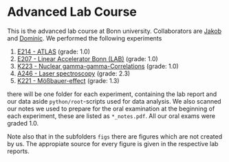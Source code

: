 # Advanced Lab Course
This is the advanced lab course at Bonn university. Collaborators are [Jakob](https://github.com/krausejm) and [Dominic](https://github.com/dschuechter).
We performed the following experiments

1. [E214 - ATLAS](https://github.com/krausejm/advanced_lab_course/tree/main/ATLAS) (grade: 1.0)
2. [E207 - Linear Accelerator Bonn (LAB)](https://github.com/krausejm/advanced_lab_course/tree/main/LAB) (grade: 1.0)
3. [K223 - Nuclear gamma-gamma-Correlations](https://github.com/krausejm/advanced_lab_course/tree/main/K223) (grade: 1.0)
4. [A246 - Laser spectroscopy](https://github.com/krausejm/advanced_lab_course/tree/main/A246) (grade: 2.3)
5. [K221 - Mößbauer-effect](https://github.com/krausejm/advanced_lab_course/tree/main/K221) (grade: 1.3)


there will be one folder for each experiment, containing the lab report and our data aside ``python/root``-scripts used for data analysis. We also scanned our notes we used to prepare for the oral examination at the beginning of each experiment, these are listed as ``*_notes.pdf``. All our oral exams were graded 1.0.


Note also that in the subfolders ``figs`` there are figures which are not created by us. The appropiate source for every figure is given in the respective lab reports. 
